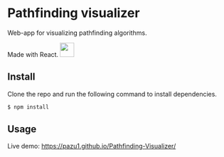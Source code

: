 # Pathfinding visualizer

Web-app for visualizing pathfinding algorithms.

Made with React. <img src="https://upload.wikimedia.org/wikipedia/commons/thumb/a/a7/React-icon.svg/320px-React-icon.svg.png" width="32">

## Install

Clone the repo and run the following command to install dependencies.

```sh
$ npm install
```

## Usage

Live demo: https://pazu1.github.io/Pathfinding-Visualizer/
